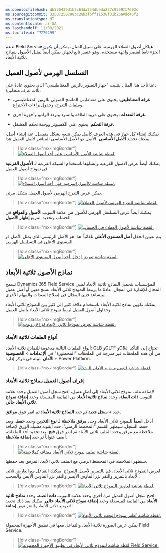 ```yaml
---
ms.openlocfilehash: db556439d1b9c61da234dbeda227c9559217602c
ms.sourcegitcommit: 33507250798bc28b3fbff11538f31b26a0dc45f2
ms.translationtype: HT
ms.contentlocale: ar-SA
ms.lasthandoff: 11/09/2021
ms.locfileid: "7776299"
---
```

تدعم Field Service هياكل أصول العملاء الهرمية. على سبيل المثال، يمكن أن يكون الجزء تابعاً لعنصر واجهة مستخدم، وهو عنصر تابع لجهاز. يمكن أيضاً تمثيل الأصول بنماذج ثلاثية الأبعاد.

## <a name="customer-asset-hierarchy"></a>التسلسل الهرمي لأصول العميل

دعنا نأخذ هذا المثال لتثبيت "جهاز التصوير بالرنين المغناطيسي" الذي يحتوي عادةً على ثلاث غرف متجاورة:

- **غرفة المغناطيس**: يحتوي على مغناطيس الماسح الضوئي بالرنين المغناطيسي، وملفات التدرج، وجدول براءات الاختراع.

- **غرفة المعدات**: يحتوي على مزود الطاقة والمبرد وتردد الراديو وأجهزة أخرى.

- **غرفة التحكم**: يحتوي على الكمبيوتر ووحدة تحكم المشغل.

يمكنك إنشاء كل جهاز في هذه الغرف كأصل يمكن تتبعه بشكل منفصل. عند إنشاء أصل، يمكنك تحديد **الأصل الأساسي**. الأصل هو الأصل الأساسي المباشر لأصل العميل هذا.

> [!div class="mx-imgBorder"]
> [![لقطة شاشة للأصل الأساسي على أحد أصول العملاء.](../media/4-parent-asset.png)](../media/4-parent-asset.png#lightbox)

يمكنك أيضاً عرض الأصول الفرعية وإنشاؤها باستخدام الشبكة الفرعية لـ **الأصول الفرعية** في نموذج أصول العميل.

> [!div class="mx-imgBorder"]
> [![لقطة شاشة للأصول الفرعية على أحد أصول العملاء.](../media/4-sub-assets.png)](../media/4-sub-assets.png#lightbox)

يمكن عرض التدرج الهرمي لأصول العميل بشكل مرئي.

> [!div class="mx-imgBorder"]
> [![لقطة شاشة للتدرج الهرمي لأصول العملاء.](../media/4-asset-hierarchy.png)](../media/4-asset-hierarchy.png#lightbox)

يمكنك أيضاً عرض التسلسل الهرمي للأصول من علامة التبويب **الأصول والمواقع** في الحساب وتحديد المربع **إظهار الأصول**.

> [!div class="mx-imgBorder"]
> [![لقطة شاشة لأصول العملاء في الحساب.](../media/4-account-asset-hierarchy.png)](../media/4-account-asset-hierarchy.png#lightbox)

يتم تعيين الحقل **أصل المستوى الأعلى** تلقائياً. هذا هو الأصل الرئيسي الذي يمثل الأصل ذو المستوى الأعلى في التسلسل الهرمي.

> [!div class="mx-imgBorder"]
> [![لقطة شاشة تعرض إدخال أحد أصول المستوى الأعلى.](../media/4-top-level-asset.png)](../media/4-top-level-asset.png#lightbox)

## <a name="3d-asset-models"></a>نماذج الأصول ثلاثية الأبعاد

تسمح Dynamics 365 Field Service للمؤسسات بتحميل النماذج ثلاثية الأبعاد لفنيي المجال للإشارة في المجال. عادةً ما يرتبط النموذج ثلاثي الأبعاد بمنتج معين أو أصل عميل ويساعد فنيي المجال في إصلاح المعدات والمهام الأخرى.

يمكنك تكوين نماذج ثلاثية الأبعاد باستخدام علاقة كثير إلى كثير بين النموذج ثلاثي الأبعاد وجداول أصول العميل لربط نموذج ثلاثي الأبعاد بأصل العميل.

> [!div class="mx-imgBorder"]
> [![لقطة شاشة تعرض نموذجاً ثلاثي الأبعاد لذراع روبوت.](../media/4-robot-arm-3d-model.png)](../media/4-robot-arm-3d-model.png#lightbox)

### <a name="3d-file-types"></a>أنواع الملفات ثلاثية الأبعاد

أنواع الملفات التالية مدعومة للنماذج ثلاثية الأبعاد: GLB وGLTF وOBJ. تحتاج إلى التأكد من أن هذه الملحقات غير مدرجة في الملحقات "المحظورة" في **الإعدادات** > **الخصوصية + الأمان** للبيئة في مركز إدارة Power Platform.

> [!div class="mx-imgBorder"]
> [![لقطة شاشة للخصوصية + الأمان للبيئة.](../media/4-blocked-extensions.png)](../media/4-blocked-extensions.png#lightbox)

### <a name="associate-customer-assets-with-3d-models"></a>إقران أصول العميل بنماذج ثلاثية الأبعاد

لإضافة ملف نموذج ثلاثي الأبعاد إلى أصل عميل، افتح سجل أصول العميل وحدد علامة التبويب **ذات الصلة**، وحدد **نماذج ثلاثية الأبعاد** من القائمة المنسدلة وحدد **إضافة نموذج ثلاثي الأبعاد حالي**.

حدد **+ سجل جديد** ثم حدد **النماذج ثلاثية الأبعاد** ثم انقر فوق **موافق**.

أدخل **اسماً** للنموذج ثلاثي الأبعاد وحدد **مرفق ملاحظة** لـ **نوع التخزين** وحدد **حفظ**. وبعد حفظ السجل، سيظهر القسم "المخطط الزمني". حدد أيقونة مشبك الورق لإضافة ملاحظة مع مرفق وحدد الملف ثلاثي الأبعاد ثم انقر فوق **فتح**. بعد تحديد أحد الملفات، أضف عنواناً ثم حدد **إضافة ملاحظة**.

> [!div class="mx-imgBorder"]
> [![لقطة شاشة لملف نموذج ثلاثي الأبعاد مضاف كملاحظة.](../media/4-3d-model.png)](../media/4-3d-model.png#lightbox)

ستظهر الملاحظة في المخطط الزمني مع الملف ثلاثي الأبعاد المرفق بعد حفظها.

لعرض النموذج ثلاثي الأبعاد، قم بالتمرير لأسفل النموذج. يمكنك التفاعل مع العارض ثلاثي الأبعاد بالتمرير والنقر بزر الماوس الأيسر والنقر بزر الماوس الأيمن والسحب.

> [!div class="mx-imgBorder"]
> [![لقطة شاشة لعارض النموذج ثلاثي الأبعاد.](../media/4-view-3d-model.png)](../media/4-view-3d-model.png#lightbox)

افتح سجل أصول العميل مرة أخرى وحدد علامة التبويب **ذات الصلة**، وحدد **نماذج ثلاثية الأبعاد** من القائمة المنسدلة وحدد **إضافة نموذج ثلاثي الأبعاد حالي**. يمكنك بعد ذلك تحديد النموذج ثلاثي الأبعاد والنقر فوق **إضافة**.

> [!div class="mx-imgBorder"]
> [![لقطة شاشة تُظهر نموذج البحث ثلاثي الأبعاد.](../media/4-select-3d-model.png)](../media/4-select-3d-model.png#lightbox)

يمكن عرض الصورة ثلاثية الأبعاد والتفاعل معها في تطبيق الأجهزة المحمولة Field Service.

> [!div class="mx-imgBorder"]
> [![لقطة شاشة لنموذج ثلاثي الأبعاد في تطبيق الأجهزة المحمولة Field Service.](../media/4-mobile-app-3d-model.png)](../media/4-mobile-app-3d-model.png#lightbox)
